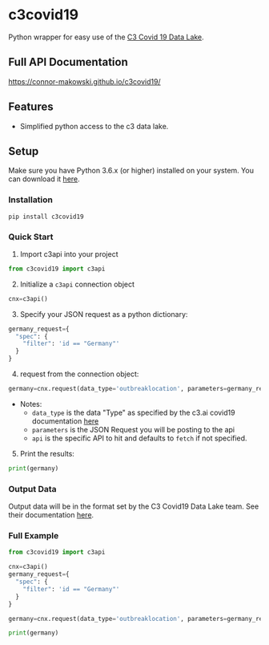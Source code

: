 c3covid19
==========
Python wrapper for easy use of the [C3 Covid 19 Data Lake](https://c3.ai/covid-19-api-documentation/#section/Using-C3.ai-APIs).


Full API Documentation
--------
https://connor-makowski.github.io/c3covid19/

Features
--------

- Simplified python access to the c3 data lake.

Setup
----------

Make sure you have Python 3.6.x (or higher) installed on your system. You can download it [here](https://www.python.org/downloads/).

### Installation

```
pip install c3covid19
```

### Quick Start
1) Import c3api into your project
```py
from c3covid19 import c3api
```

2) Initialize a `c3api` connection object
```py
cnx=c3api()
```

3) Specify your JSON request as a python dictionary:
```py
germany_request={
  "spec": {
    "filter": 'id == "Germany"'
  }
}
```

4) request from the connection object:
```py
germany=cnx.request(data_type='outbreaklocation', parameters=germany_request, api='fetch')
```
  - Notes:
    - `data_type` is the data "Type" as specified by the c3.ai covid19 documentation [here](https://c3.ai/covid-19-api-documentation/#section/C3.ai-APIs-for-COVID-19-Unified-Data)
    - `parameters` is the JSON Request you will be posting to the api
    - `api` is the specific API to hit and defaults to `fetch` if not specified.

5) Print the results:
```py
print(germany)
```


### Output Data
Output data will be in the format set by the C3 Covid19 Data Lake team. See their documentation [here](https://c3.ai/covid-19-api-documentation/#section/Using-C3.ai-APIs).


### Full Example
```py
from c3covid19 import c3api

cnx=c3api()
germany_request={
  "spec": {
    "filter": 'id == "Germany"'
  }
}

germany=cnx.request(data_type='outbreaklocation', parameters=germany_request)

print(germany)
```
